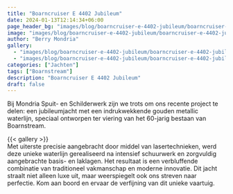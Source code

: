```yaml
---
title: "Boarncruiser E 4402 Jubileum"
date: 2024-01-13T12:14:34+06:00
page_header_bg: "images/blog/boarncruiser-e-4402-jubileum/boarncruiser-e-4402-jubileum-banner-1.jpg"
image: "images/blog/boarncruiser-e-4402-jubileum/boarncruiser-e-4402-jubileum-banner.jpg"
author: "Berry Mondria"
gallery:
  - "images/blog/boarncruiser-e-4402-jubileum/boarncruiser-e-4402-jubileum-3.jpg"
  - "images/blog/boarncruiser-e-4402-jubileum/boarncruiser-e-4402-jubileum-1.jpg"
categories: ["Jachten"]
tags: ["Boarnstream"]
description: "Boarncruiser E 4402 Jubileum"
draft: false
---
```



Bij Mondria Spuit- en Schilderwerk zijn we trots om ons recente project te delen: een jubileumjacht met een indrukwekkende gouden metallic waterlijn, speciaal ontworpen ter viering van het 60-jarig bestaan van Boarnstream.

{{< gallery >}}
<br>
Met uiterste precisie aangebracht door middel van lasertechnieken, werd deze unieke waterlijn gerealiseerd na intensief schuurwerk en zorgvuldig aangebrachte basis- en laklagen. Het resultaat is een verbluffende combinatie van traditioneel vakmanschap en moderne innovatie. Dit jacht straalt niet alleen luxe uit, maar weerspiegelt ook ons streven naar perfectie. Kom aan boord en ervaar de verfijning van dit unieke vaartuig.







